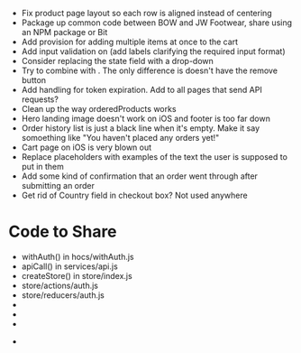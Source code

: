 - Fix product page layout so each row is aligned instead of centering
- Package up common code between BOW and JW Footwear, share using an NPM package or Bit
- Add provision for adding multiple items at once to the cart
- Add input validation on <CheckoutPage> (add labels clarifying the required input format)
- Consider replacing the <CheckoutPage> state field with a drop-down
- Try to combine <CartItem> with <OrderItem>.  The only difference is <OrderItem> doesn't have the remove button
- Add handling for token expiration.  Add <Message> to all pages that send API requests?
- Clean up the way orderedProducts works
- Hero landing image doesn't work on iOS and footer is too far down
- Order history list is just a black line when it's empty.  Make it say somoething like "You haven't placed any orders yet!"
- Cart page on iOS is very blown out
- Replace placeholders with examples of the text the user is supposed to put in them
- Add some kind of confirmation that an order went through after submitting an order
- Get rid of Country field in checkout box?  Not used anywhere

# Code to Share
- withAuth() in hocs/withAuth.js
- apiCall() in services/api.js
- createStore() in store/index.js
- store/actions/auth.js
- store/reducers/auth.js
- <Message>
- <Navbar>
- <Footer>
- <Form>
